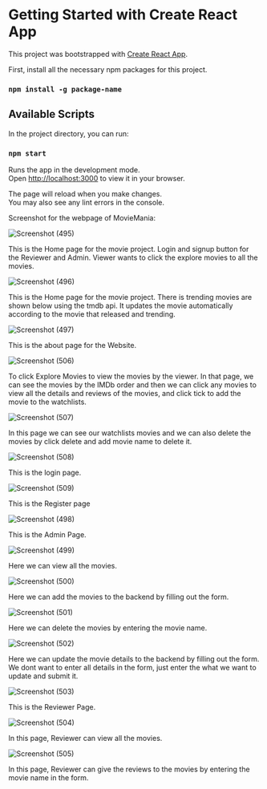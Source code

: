 # Getting Started with Create React App

This project was bootstrapped with [Create React App](https://github.com/facebook/create-react-app).

First, install all the necessary npm packages for this project.

### `npm install -g package-name`

## Available Scripts

In the project directory, you can run:

### `npm start`

Runs the app in the development mode.\
Open [http://localhost:3000](http://localhost:3000) to view it in your browser.

The page will reload when you make changes.\
You may also see any lint errors in the console.

Screenshot for the webpage of MovieMania:

![Screenshot (495)](https://github.com/SUNDAR-NS/MovieMania/assets/155610373/5f29ad32-c9d8-4a25-909d-6a5d71b13a35)

This is the Home page for the movie project. Login and signup button for the Reviewer and Admin. Viewer wants to click the explore movies to all the movies.

![Screenshot (496)](https://github.com/SUNDAR-NS/MovieMania/assets/155610373/b0c8aca7-8db2-4bf8-93f1-da6c71f0e6ec)

This is the Home page for the movie project. There is trending movies are shown below using the tmdb api. It updates the movie automatically according to the movie that released and trending. 

![Screenshot (497)](https://github.com/SUNDAR-NS/MovieMania/assets/155610373/322b4a4d-6de5-4948-a756-0e79118138c2)

This is the about page for the Website.

![Screenshot (506)](https://github.com/SUNDAR-NS/MovieMania/assets/155610373/89e726e7-f1c9-40ab-9ae7-61b42f81dd09)

To click Explore Movies to view the movies by the viewer. In that page, we can see the movies by the IMDb order and then we can click any movies to view all the details and reviews of the movies, and click tick to add the movie to the watchlists. 

![Screenshot (507)](https://github.com/SUNDAR-NS/MovieMania/assets/155610373/44db48a7-c539-4f8e-a0df-3a3ef902d47c)

In this page we can see our watchlists movies and we can also delete the movies by click delete and add movie name to delete it.

![Screenshot (508)](https://github.com/SUNDAR-NS/MovieMania/assets/155610373/76fb2377-c9c7-41a2-a9ec-6d88e398b23a)

This is the login page.

![Screenshot (509)](https://github.com/SUNDAR-NS/MovieMania/assets/155610373/38e0ea4c-fabf-4359-b78b-0c7e31f72139)

This is the Register page

![Screenshot (498)](https://github.com/SUNDAR-NS/MovieMania/assets/155610373/5719379d-1d2b-4950-80fb-a5049a2329d7)

This is the Admin Page.

![Screenshot (499)](https://github.com/SUNDAR-NS/MovieMania/assets/155610373/cd3b41e0-7632-4ceb-b746-570208fda31d)

Here we can view all the movies.

![Screenshot (500)](https://github.com/SUNDAR-NS/MovieMania/assets/155610373/ba56d652-d815-40a5-9aff-14f029cc000e)

Here we can add the movies to the backend by filling out the form.

![Screenshot (501)](https://github.com/SUNDAR-NS/MovieMania/assets/155610373/ef1d9b1a-c619-425b-919f-220c3315d76c)

Here we can delete the movies by entering the movie name.

![Screenshot (502)](https://github.com/SUNDAR-NS/MovieMania/assets/155610373/48ae4685-999b-4601-adb4-0ad0fd5a850b)

Here we can update the movie details to the backend by filling out the form. We dont want to enter all details in the form, just enter the what we want to update and submit it.

![Screenshot (503)](https://github.com/SUNDAR-NS/MovieMania/assets/155610373/0b9d1d17-81af-4583-9bb1-ee2c0d9ed1df)

This is the Reviewer Page.

![Screenshot (504)](https://github.com/SUNDAR-NS/MovieMania/assets/155610373/93e4cd07-5f4e-483f-b237-39bb82b6d62f)

In this page, Reviewer can view all the movies.

![Screenshot (505)](https://github.com/SUNDAR-NS/MovieMania/assets/155610373/45188a2f-7fe6-4766-9dda-9988778d2d75)

In this page, Reviewer can give the reviews to the movies by entering the movie name in the form.


